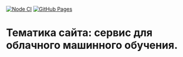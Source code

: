 [![Node CI](https://github.com/V31R/V31R.github.io/actions/workflows/node-js.yml/badge.svg)](https://github.com/V31R/V31R.github.io/actions/workflows/node-js.yml/badge.svg)
[![GitHub Pages](https://github.com/V31R/V31R.github.io/actions/workflows/pages/pages-build-deployment/badge.svg)](https://github.com/V31R/V31R.github.io/actions/workflows/pages/pages-build-deployment)

# Тематика сайта: сервис для облачного машинного обучения.